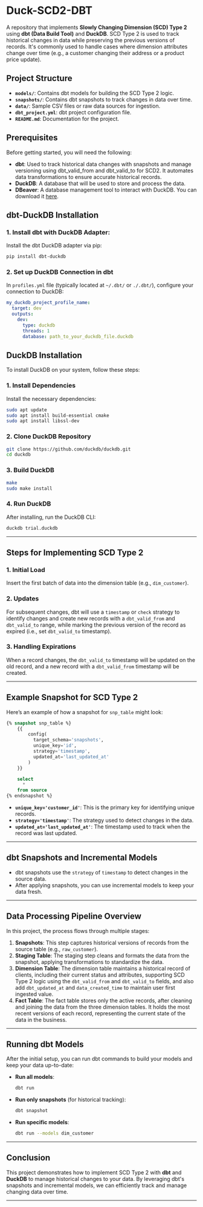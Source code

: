 # Duck-SCD2-DBT

A repository that implements **Slowly Changing Dimension (SCD) Type 2** using **dbt (Data Build Tool)** and **DuckDB**. SCD Type 2 is used to track historical changes in data while preserving the previous versions of records. It's commonly used to handle cases where dimension attributes change over time (e.g., a customer changing their address or a product price update).

## Project Structure

- **`models/`**: Contains dbt models for building the SCD Type 2 logic.
- **`snapshots/`**: Contains dbt snapshots to track changes in data over time.
- **`data/`**: Sample CSV files or raw data sources for ingestion.
- **`dbt_project.yml`**: dbt project configuration file.
- **`README.md`**: Documentation for the project.

## Prerequisites

Before getting started, you will need the following:

- **dbt**: Used to track historical data changes with snapshots and manage versioning using dbt_valid_from and dbt_valid_to for SCD2. It automates data transformations to ensure accurate historical records.
- **DuckDB**: A database that will be used to store and process the data.
- **DBeaver**: A database management tool to interact with DuckDB. You can download it [here](https://dbeaver.io/download/).

## dbt-DuckDB Installation

### 1. Install dbt with DuckDB Adapter:
Install the dbt DuckDB adapter via pip:

```bash
pip install dbt-duckdb
```

### 2. Set up DuckDB Connection in dbt

In `profiles.yml` file (typically located at `~/.dbt/` or `./.dbt/`), configure your connection to DuckDB:

```yaml
my_duckdb_project_profile_name:
  target: dev
  outputs:
    dev:
      type: duckdb
      threads: 1
      database: path_to_your_duckdb_file.duckdb
```

## DuckDB Installation

To install DuckDB on your system, follow these steps:

### 1. Install Dependencies

Install the necessary dependencies:

```bash
sudo apt update
sudo apt install build-essential cmake
sudo apt install libssl-dev
```

### 2. Clone DuckDB Repository

```bash
git clone https://github.com/duckdb/duckdb.git
cd duckdb
```

### 3. Build DuckDB

```bash
make
sudo make install
```

### 4. Run DuckDB

After installing, run the DuckDB CLI:

```bash
duckdb trial.duckdb
```

---

## Steps for Implementing SCD Type 2

### 1. Initial Load
Insert the first batch of data into the dimension table (e.g., `dim_customer`).

### 2. Updates
For subsequent changes, dbt will use a `timestamp` or `check` strategy to identify changes and create new records with a `dbt_valid_from` and `dbt_valid_to` range, while marking the previous version of the record as expired (i.e., set `dbt_valid_to` timestamp).

### 3. Handling Expirations
When a record changes, the `dbt_valid_to` timestamp will be updated on the old record, and a new record with a `dbt_valid_from` timestamp will be created.

---

## Example Snapshot for SCD Type 2

Here’s an example of how a snapshot for `snp_table` might look:

```sql
{% snapshot snp_table %}
    {{
        config(
          target_schema='snapshots',
          unique_key='id',
          strategy='timestamp',
          updated_at='last_updated_at'
        )
    }}

    select
      *
    from source
{% endsnapshot %}
```

- **`unique_key='customer_id'`**: This is the primary key for identifying unique records.
- **`strategy='timestamp'`**: The strategy used to detect changes in the data.
- **`updated_at='last_updated_at'`**: The timestamp used to track when the record was last updated.

---

## dbt Snapshots and Incremental Models

- dbt snapshots use the `strategy` of `timestamp` to detect changes in the source data.
- After applying snapshots, you can use incremental models to keep your data fresh.

---

## Data Processing Pipeline Overview

In this project, the process flows through multiple stages:

1. **Snapshots**: This step captures historical versions of records from the source table (e.g., `raw_customer`).
2. **Staging Table**: The staging step cleans and formats the data from the snapshot, applying transformations to standardize the data.
3. **Dimension Table**: The dimension table maintains a historical record of clients, including their current status and attributes, supporting SCD Type 2 logic using the `dbt_valid_from` and `dbt_valid_to` fields, and also add `dbt_updated_at` and `data_created_time` to maintain user first ingested value.
4. **Fact Table**: The fact table stores only the active records, after cleaning and joining the data from the three dimension tables. It holds the most recent versions of each record, representing the current state of the data in the business.

---

## Running dbt Models

After the initial setup, you can run dbt commands to build your models and keep your data up-to-date:

- **Run all models**:
  ```bash
  dbt run
  ```

- **Run only snapshots** (for historical tracking):
  ```bash
  dbt snapshot
  ```

- **Run specific models**:
  ```bash
  dbt run --models dim_customer
  ```

---

## Conclusion

This project demonstrates how to implement SCD Type 2 with **dbt** and **DuckDB** to manage historical changes to your data. By leveraging dbt's snapshots and incremental models, we can efficiently track and manage changing data over time.

---
